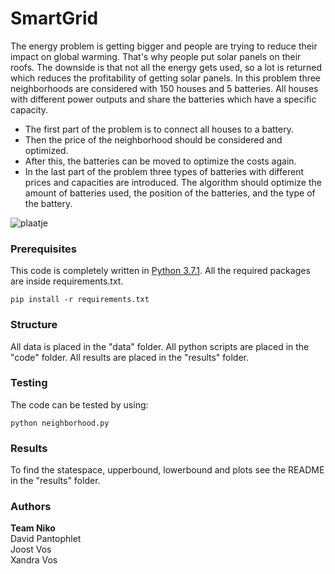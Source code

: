 # SmartGrid
The energy problem is getting bigger and people are trying to reduce their impact on global warming. That's why people put 
solar panels on their roofs. The downside is that not all the energy gets used, so a lot is returned which reduces the 
profitability of getting solar panels. In this problem three neighborhoods are considered with 150 houses and 5 batteries. 
All houses with different power outputs and share the batteries which have a specific capacity.  
- The first part of the problem is to connect all houses to a battery. 
- Then the price of the neighborhood should be considered and optimized. 
- After this, the batteries can be moved to optimize the costs again. 
- In the last part of the problem three types of batteries with different prices and capacities are introduced. The algorithm 
should optimize the amount of batteries used, the position of the batteries, and the type of the battery.

![plaatje](http://heuristieken.nl/wiki/images/b/b7/Wijk1.png)

### Prerequisites
This code is completely written in [Python 3.7.1](https://www.python.org/downloads/release/python-371/). All the required 
packages are inside requirements.txt.
```
pip install -r requirements.txt
```

### Structure
All data is placed in the "data" folder. All python scripts are placed in the "code" folder. All results are placed in the 
"results" folder.

### Testing
The code can be tested by using:
```
python neighborhood.py
```

### Results
To find the statespace, upperbound, lowerbound and plots see the README in the "results" folder.

### Authors
**Team Niko**  
David Pantophlet  
Joost Vos  
Xandra Vos

